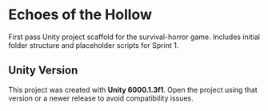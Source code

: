 # Echoes of the Hollow

First pass Unity project scaffold for the survival-horror game. Includes initial folder structure and placeholder scripts for Sprint 1.

## Unity Version

This project was created with **Unity 6000.1.3f1**. Open the project using that version or a newer release to avoid compatibility issues.
